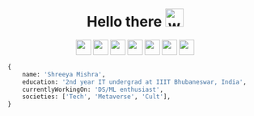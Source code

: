<h1 align="center">
  Hello there
  <img alt="wave" src="https://emojis.slackmojis.com/emojis/images/1613285697/12806/meow_attention.png?1613285697" width="36">
</h1>

<p align="center">
<img src = "https://visits.roshan.cyou/mshreeya-gh?countBG=1CA2F1" height = 30px> <a href="https://mshreeya.github.io"><img src = "https://img.shields.io/badge/Website-Page?style=flat&color=1CA2F1" height = 30px></a> <a href="https://twitter.com/Shree_ya4831"><img src = "https://img.shields.io/badge/Twitter-Page?style=flat&logo=twitter&logoColor=white&color=1CA2F1" height = 30px></a> <a href="https://www.linkedin.com/in/shreeya-mishra-7462b7225"><img src = "https://img.shields.io/badge/LinkedIn-Page?style=flat&logo=linkedin&logoColor=white&color=2767B1" height = 30px></a> <a href="https://www.hackerrank.com/shreeyamishra343"><img src = "https://img.shields.io/badge/HackerRank-Page?style=flat&logo=hackerrank&logoColor=white&color=1ba94c" height = 30px></a> <a href="https://www.codechef.com/users/shree_yamishra"><img src = "https://img.shields.io/badge/CodeChef-Page?style=flat&logo=codechef&logoColor=white&color=574235" height = 30px></a> <a href="https://instagram.com/misshree_ya409"><img src = "https://img.shields.io/badge/Instagram-Page?style=flat&logo=instagram&logoColor=white&color=F2205D" height = 30px></a> </a>
</p>

```py
{
    name: 'Shreeya Mishra',
    education: '2nd year IT undergrad at IIIT Bhubaneswar, India',
    currentlyWorkingOn: 'DS/ML enthusiast',
    societies: ['Tech', 'Metaverse', 'Cult'],
}
```
